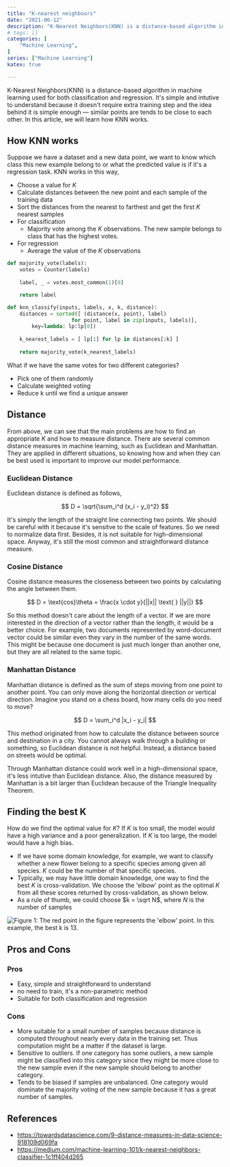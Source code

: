```yaml
---
title: "K-nearest neighbours"
date: "2021-06-12"
description: "K-Nearest Neighbors(KNN) is a distance-based algorithm in machine learning used for both classification and regression. It's simple and intutive to understand because it doesn't require extra training step and the idea behind it is simple enough — similar points are tends to be close to each other. In this article, we will learn how KNN works."
# tags: []
categories: [
    "Machine Learning",
]
series: ["Machine Learning"]
katex: true

---
```




K-Nearest Neighbors(KNN) is a distance-based algorithm in machine learning used for both classification and regression. It's simple and intutive to understand because it doesn't require extra training step and the idea behind it is simple enough — similar points are tends to be close to each other. In this article, we will learn how KNN works.



<!--more-->



## How KNN works



Suppose we have a dataset and a new data point, we want to know which class this new example belong to or what the predicted value is if it's a regression task. KNN works in this way,

- Choose a value for $K$
- Calculate distances between the new point and each sample of the training data
- Sort the distances from the nearest to farthest and get the first $K$ nearest samples
- For classification
  - Majority vote among the $K$ observations. The new sample belongs to class that has the highest votes.
- For regression
  - Average the value of the $K$ observations



```python
def majority_vote(labels):
	votes = Counter(labels)
	
	label, _ = votes.most_common(1)[0]

	return label

def knn_classify(inputs, labels, x, k, distance):
	distances = sorted([ (distance(x, point), label) 
                     for point, label in zip(inputs, labels)], 
		key=lambda: lp:lp[0])
		
	k_nearest_labels = [ lp[1] for lp in distances[:k] ]
	
	return majority_vote(k_nearest_labels)

```



What if we have the same votes for two different categories?

- Pick one of them randomly
- Calculate weighted voting
- Reduce k until we find a unique answer



## Distance



From above, we can see that the main problems are how to find an appropriate $K$ and how to measure distance. There are several common distance measures in machine learning, such as Euclidean and Manhattan. They are applied in different situations, so knowing how and when they can be best used is important to improve our model performance.



### Euclidean Distance

Euclidean distance is defined as follows,




$$
D = \sqrt{\sum_i^d (x_i - y_i)^2}
$$


It's simply the length of the straight line connecting two points. We should be careful with it because it's sensitve to the scale of features. So we need to normalize data first. Besides, it is not suitable for high-dimensional space. Anyway, it's still the most common and straightforward distance measure.



### Cosine Distance



Cosine distance measures the closeness between two points by calculating the angle between them.


$$
D = \text{cos}\theta = \frac{x \cdot y}{||x|| \text{ } ||y||}
$$




So this method doesn't care about the length of a vector. If we are more interested in the direction of a vector rather than the length, it would be a better choice. For example, two documents represented by word-document vector could be similar even they vary in the number of the same words. This might be because one document is just much longer than another one, but they are all related to the same topic.



### Manhattan Distance



Manhattan distance is defined as the sum of steps moving from one point to another point. You can only move along the horizontal direction or vertical direction. Imagine you stand on a chess board, how many cells do you need to move? 


$$
D = \sum_i^d |x_i - y_i|
$$


This method originated from how to calculate the distance between source and destination in a city. You cannot always walk through a building or something, so Euclidean distance is not helpful. Instead, a distance based on streets would be optimal. 

Through Manhattan distance could work well in a high-dimensional space, it's less intutive than Euclidean distance. Also, the distance measured by Manhattan is a bit larger than Euclidean because of the Triangle Inequality Theorem.



## Finding the best K



How do we find the optimal value for $K$? If $K$ is too small, the model would have a high variance and a poor generalization. If $K$ is too large, the model would have a high bias.

- If we have some domain knowledge, for example, we want to classify whether a new flower belong to a specific species among given all species. $K$ could be the number of that specific species. 
- Typically, we may have little domain knowledge, one way to find the best $K$ is cross-validation. We choose the 'elbow' point as the optimal $K$ from all these scores returned by cross-validation, as shown below.
- As a rule of thumb, we could choose $k = \sqrt N$, where $N$ is the number of samples



![](/blog/post/images/knn.png "Figure 1: The red point in the figure represents the 'elbow' point. In this example, the best k is 13. ")





## Pros and Cons



### Pros

- Easy, simple and straightforward to understand
- no need to train, it's a non-parametric method
- Suitable for both classification and regression



### Cons

- More suitable for a small number of samples because distance is computed throughout nearly every data in the training set. Thus computation might be a matter if the dataset is large.
- Sensitive to outliers. If one category has some outliers, a new sample might be classified into this category since they might be more close to the new sample even if the new sample should belong to another category.
- Tends to be biased if samples are unbalanced. One category would dominate the majority voting of the new sample because it has a great number of samples.



## References

- https://towardsdatascience.com/9-distance-measures-in-data-science-918109d069fa
- https://medium.com/machine-learning-101/k-nearest-neighbors-classifier-1c1ff404d265


